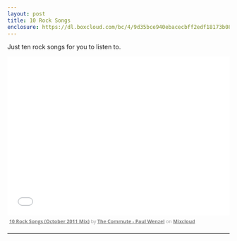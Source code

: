 ```yaml
---
layout: post
title: 10 Rock Songs
enclosure: https://dl.boxcloud.com/bc/4/9d35bce940ebacecbff2edf18173b083/e9HjfuNcg3NKB3AH9M_V9S6LWJ3JrrogWp6q5Ojf6fTyRP6fr4r41J2MzvheL6-2aizl47kHFfLCGy7TzlVvLVgGo0dj0W4Y0lkHdY7U8yxsbPT6_5GnFAw6tUwK3M5K9PPrN5l6uE0PsmAUd7QOJmMyAj_fLwjGuSH1Jb80Bfv0Hl_xGwQVXStZQuDf2dOY_PziC4553eH0Qh6vN2XSJKFfYZuJ1TjG5-_ag_fAD6rf9xXxL3aWoABEwzMhGjdWZowg4pwX3Eit6OmnQqqzkV7CElYT5m3f804a6C48ZD_-ixZS2HFVvs1ZcAWblJRjUioKKLB9nbXhkT3PS3TUzwznJDNUnMx9xLYazVuAr4_vQSoPivBH3i8pAajUFqwCk3NnyKlBVZ-fhx_MhV72wL8yJe-1XOg0Vx2C7NvoQOf3JEm0mcwmmwBi1664K8PQ5Wnt1kugHjxCwOeqJ2emyT4UjOb609d4QL51EF7yyXD1IkaihajjWfCV1UgriFzWmMIWVHGUhMm0pgUtc59GvRzZ12cSe0jt9UhrOq38eP4_UJH3vtI-DA6XSbzkoOGhr3dGbwXh6xfkw4AxUoyQ6-gkgCK1f-DTMJDGBCRswePHh_eIM0QuWaF9nWThmGyF-43q5Z3y0TDuoLwE_de7KWXW6NAEQxoQkZ1Qo--4KAbjxjY7rvL4__-JObEE9emYsMlw8lW-ZhKvpDa4jb0b86ax12qznTXpjmajidQyjc36tXmtFSNwaWGDpm9vMtHCEHLuc-kZjvTBxmoK7wcc4IGCAyIveDN-MCi0ALEOH_qTBdqdZyglMIzOjOBX-8gO83mSDz3eP7SIoRroi7EAV7sfYgX0aRhvkdXhFN2i-svinePk5R6pntohjfw9k2O0t_f2mK4N25GvYaMWtxPJU-xa_mf3w4Kkf6yzFcqnY44xwUjBd8lRHrbf1qOVZ4iSHL_vzaDJyjp8wwileMWZn0XF3ssNWQCMwRAwMu618dRvTKiTALLs8jzbNHRI6SloHV3Epx7iFs1ySQlTsGZA2uZlkHVrxw6unofzATxXaQiGMR7RZe-r1umanbEbbLijCOV_-HGAmoP3R6pQZsZ9HL9D0_cIbGednnguPD9DEJt_ul2_S1aszibG26kX3rtTOicRcc0ikKCDoNTbK8Zt5udF17stbRiUcZbI76FDmg../
---
```


Just ten rock songs for you to listen to.

<iframe width="100%" height="360" src="//www.mixcloud.com/widget/iframe/?feed=http%3A%2F%2Fwww.mixcloud.com%2Fpwenzel%2F10-rock-songs-october-2011-mix%2F&amp;mini=1&amp;embed_uuid=d3630dbf-9604-43e3-a8ac-46ae86d5dbe2&amp;replace=0&amp;hide_cover=1&amp;light=1&amp;embed_type=widget_standard" frameborder="0"></iframe><div style="clear: both; height: 3px; width: 652px;"></div><p style="display: block; font-size: 11px; font-family: 'Open Sans', Helvetica, Arial, sans-serif; margin: 0px; padding: 3px 4px; color: rgb(153, 153, 153); width: 652px;"><a href="http://www.mixcloud.com/pwenzel/10-rock-songs-october-2011-mix/?utm_source=widget&amp;amp;utm_medium=web&amp;amp;utm_campaign=base_links&amp;amp;utm_term=resource_link" target="_blank" style="color:#808080; font-weight:bold;">10 Rock Songs (October 2011 Mix)</a><span> by </span><a href="http://www.mixcloud.com/pwenzel/?utm_source=widget&amp;amp;utm_medium=web&amp;amp;utm_campaign=base_links&amp;amp;utm_term=profile_link" target="_blank" style="color:#808080; font-weight:bold;">The Commute - Paul Wenzel</a><span> on </span><a href="http://www.mixcloud.com/?utm_source=widget&amp;utm_medium=web&amp;utm_campaign=base_links&amp;utm_term=homepage_link" target="_blank" style="color:#808080; font-weight:bold;"> Mixcloud</a></p><div style="clear: both; height: 3px; width: 652px;"></div>

<hr />
